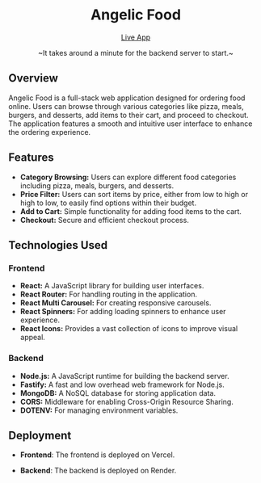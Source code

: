 <h1 align="center">Angelic Food</h1>
<p align="center">
  <a href="https://angelic-foods.vercel.app/" style="display:inline-block;">Live App</a>
</p>
  <p align="center"> ~It takes around a minute for the backend server to start.~ </p>

## Overview
Angelic Food is a full-stack web application designed for ordering food online. Users can browse through various categories like pizza, meals, burgers, and desserts, add items to their cart, and proceed to checkout. The application features a smooth and intuitive user interface to enhance the ordering experience.

## Features
- **Category Browsing:** Users can explore different food categories including pizza, meals, burgers, and desserts.
- **Price Filter:** Users can sort items by price, either from low to high or high to low, to easily find options within their budget.
- **Add to Cart:** Simple functionality for adding food items to the cart.
- **Checkout:** Secure and efficient checkout process.
  
## Technologies Used

### Frontend
- **React:** A JavaScript library for building user interfaces.
- **React Router:** For handling routing in the application.
- **React Multi Carousel:** For creating responsive carousels.
- **React Spinners:** For adding loading spinners to enhance user experience.
- **React Icons:** Provides a vast collection of icons to improve visual appeal.

### Backend
- **Node.js:** A JavaScript runtime for building the backend server.
- **Fastify:** A fast and low overhead web framework for Node.js.
- **MongoDB:** A NoSQL database for storing application data.
- **CORS:** Middleware for enabling Cross-Origin Resource Sharing.
- **DOTENV:** For managing environment variables.

## Deployment
- **Frontend**:
The frontend is deployed on Vercel. 

- **Backend**:
The backend is deployed on Render. 
